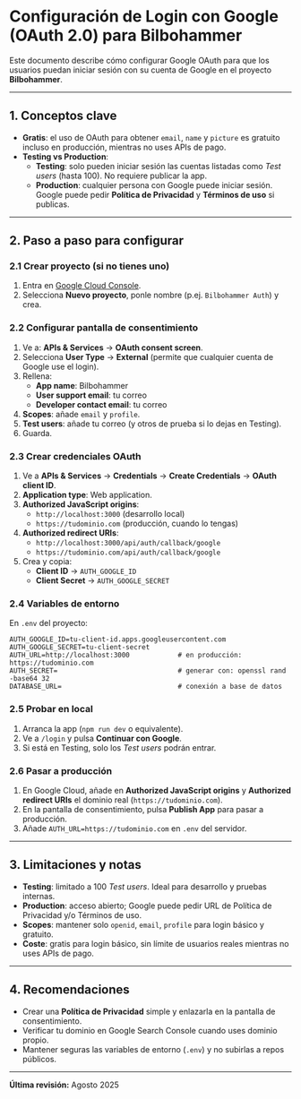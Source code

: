 
# Configuración de Login con Google (OAuth 2.0) para Bilbohammer

Este documento describe cómo configurar Google OAuth para que los usuarios puedan iniciar sesión con su cuenta de Google en el proyecto **Bilbohammer**.

---

## 1. Conceptos clave
- **Gratis**: el uso de OAuth para obtener `email`, `name` y `picture` es gratuito incluso en producción, mientras no uses APIs de pago.
- **Testing vs Production**:
  - **Testing**: solo pueden iniciar sesión las cuentas listadas como *Test users* (hasta 100). No requiere publicar la app.
  - **Production**: cualquier persona con Google puede iniciar sesión. Google puede pedir **Política de Privacidad** y **Términos de uso** si publicas.

---

## 2. Paso a paso para configurar

### 2.1 Crear proyecto (si no tienes uno)
1. Entra en [Google Cloud Console](https://console.cloud.google.com/).
2. Selecciona **Nuevo proyecto**, ponle nombre (p.ej. `Bilbohammer Auth`) y crea.

### 2.2 Configurar pantalla de consentimiento
1. Ve a: **APIs & Services** → **OAuth consent screen**.
2. Selecciona **User Type** → **External** (permite que cualquier cuenta de Google use el login).
3. Rellena:
   - **App name**: Bilbohammer
   - **User support email**: tu correo
   - **Developer contact email**: tu correo
4. **Scopes**: añade `email` y `profile`.
5. **Test users**: añade tu correo (y otros de prueba si lo dejas en Testing).
6. Guarda.

### 2.3 Crear credenciales OAuth
1. Ve a **APIs & Services** → **Credentials** → **Create Credentials** → **OAuth client ID**.
2. **Application type**: Web application.
3. **Authorized JavaScript origins**:
   - `http://localhost:3000` (desarrollo local)
   - `https://tudominio.com` (producción, cuando lo tengas)
4. **Authorized redirect URIs**:
   - `http://localhost:3000/api/auth/callback/google`
   - `https://tudominio.com/api/auth/callback/google`
5. Crea y copia:
   - **Client ID** → `AUTH_GOOGLE_ID`
   - **Client Secret** → `AUTH_GOOGLE_SECRET`

### 2.4 Variables de entorno
En `.env` del proyecto:
```
AUTH_GOOGLE_ID=tu-client-id.apps.googleusercontent.com
AUTH_GOOGLE_SECRET=tu-client-secret
AUTH_URL=http://localhost:3000            # en producción: https://tudominio.com
AUTH_SECRET=                              # generar con: openssl rand -base64 32
DATABASE_URL=                             # conexión a base de datos
```

### 2.5 Probar en local
1. Arranca la app (`npm run dev` o equivalente).
2. Ve a `/login` y pulsa **Continuar con Google**.
3. Si está en Testing, solo los *Test users* podrán entrar.

### 2.6 Pasar a producción
1. En Google Cloud, añade en **Authorized JavaScript origins** y **Authorized redirect URIs** el dominio real (`https://tudominio.com`).
2. En la pantalla de consentimiento, pulsa **Publish App** para pasar a producción.
3. Añade `AUTH_URL=https://tudominio.com` en `.env` del servidor.

---

## 3. Limitaciones y notas
- **Testing**: limitado a 100 *Test users*. Ideal para desarrollo y pruebas internas.
- **Production**: acceso abierto; Google puede pedir URL de Política de Privacidad y/o Términos de uso.
- **Scopes**: mantener solo `openid`, `email`, `profile` para login básico y gratuito.
- **Coste**: gratis para login básico, sin límite de usuarios reales mientras no uses APIs de pago.

---

## 4. Recomendaciones
- Crear una **Política de Privacidad** simple y enlazarla en la pantalla de consentimiento.
- Verificar tu dominio en Google Search Console cuando uses dominio propio.
- Mantener seguras las variables de entorno (`.env`) y no subirlas a repos públicos.

---

**Última revisión:** Agosto 2025
